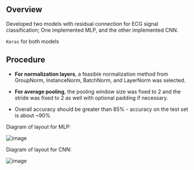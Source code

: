 ## Overview

Developed two models with residual connection for ECG signal classification; One implemented MLP, and the other implemented CNN.

`Keras` for both models

## Procedure

* **For normalization layers**, a feasible normalization method from GroupNorm, InstanceNorm, BatchNorm, and LayerNorm was selected.

* **For average pooling**, the pooling window size was fixed to 2 and the stride was fixed to 2 as well with optional padding if necessary. 

* Overall accuracy should be greater than 85% - accuracy on the test set is about ~90%

Diagram of layout for MLP:

![image](https://user-images.githubusercontent.com/98493736/209571937-a643e370-2458-4d38-91ae-5fdab3464ca0.png)

Diagram of layout for CNN:

![image](https://user-images.githubusercontent.com/98493736/209571955-32f8f88d-ae76-4d30-a2cf-27ec70b89db1.png)
